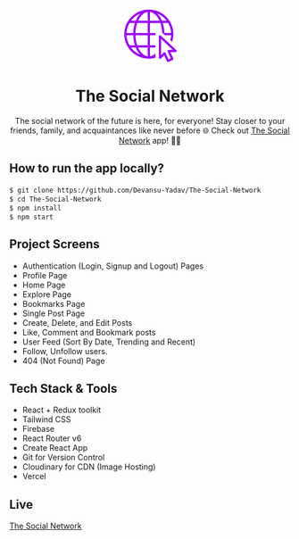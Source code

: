 <div align="center">
  <img src="/public/assets/images/logo-med.png" height="100" width="100" alt="logo"/>
  <h1>The Social Network</h1>
    <p>The social network of the future is here, for everyone! Stay closer to your friends, family, and acquaintances like never before 🌐 Check out <a href="https://thesocialnetwork.vercel.app/">The Social Network</a> app! 🚀🙌</p>
</div>

## How to run the app locally?

```
$ git clone https://github.com/Devansu-Yadav/The-Social-Network
$ cd The-Social-Network
$ npm install
$ npm start
```

## Project Screens

- Authentication (Login, Signup and Logout) Pages
- Profile Page
- Home Page
- Explore Page
- Bookmarks Page
- Single Post Page
- Create, Delete, and Edit Posts
- Like, Comment and Bookmark posts
- User Feed (Sort By Date, Trending and Recent)
- Follow, Unfollow users.
- 404 (Not Found) Page

## Tech Stack & Tools

- React + Redux toolkit
- Tailwind CSS
- Firebase
- React Router v6
- Create React App
- Git for Version Control
- Cloudinary for CDN (Image Hosting)
- Vercel

## Live

[The Social Network](https://thesocialnetwork.vercel.app/)
